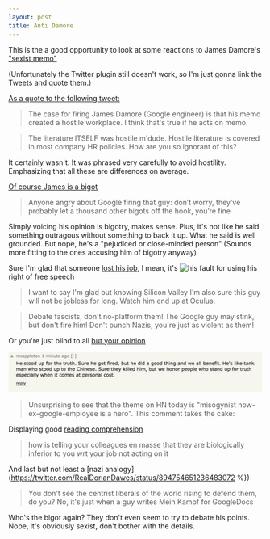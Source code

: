 ```yaml
---
layout: post
title: Anti Damore
---
```


This is the a good opportunity to look at some reactions to James Damore's ["sexist memo"](http://gizmodo.com/exclusive-heres-the-full-10-page-anti-diversity-screed-1797564320)

(Unfortunately the Twitter plugin still doesn't work, so I'm just gonna link the Tweets and quote them.)

[As a quote to the following tweet:](https://twitter.com/RealDorianDawes/status/894752724318797825)
>The case for firing James Damore (Google engineer) is that his memo created a hostile workplace. I think that's true if he acts on memo.

>The literature ITSELF was hostile m'dude. Hostile literature is covered in most company HR policies. How are you so ignorant of this?

It certainly wasn't. It was phrased very carefully to avoid hostility. Emphasizing that all these are differences on average.

[Of course James is a bigot](https://twitter.com/aanand/status/894741503570063361)
>Anyone angry about Google firing that guy: don’t worry, they’ve probably let a thousand other bigots off the hook, you’re fine

Simply voicing his opinion is bigotry, makes sense. Plus, it's not like he said something outragous without something to back it up. What he said is well grounded. But nope, he's a "pejudiced or close-minded person" (Sounds more fitting to the ones accusing him of bigotry anyway)

Sure I'm glad that someone [lost his job](https://twitter.com/der_Grobi/status/894746393453051906), I mean, it's ![his fault](https://twitter.com/der_Grobi/status/894755968986136576) for using his right of free speech

>I want to say I'm glad but knowing Silicon Valley I'm also sure this guy will not be jobless for long. Watch him end up at Oculus.

>Debate fascists, don't no-platform them! The Google guy may stink, but don't fire him! Don't punch Nazis, you're just as violent as them!

Or you're just blind to all [but your opinion](https://twitter.com/susanthesquark/status/894740662884614144)

![GoogleHero](https://github.com/YoungLink4/younglink4.github.io/blob/master/images/GoogleHero.jpg?raw=true)
>Unsurprising to see that the theme on HN today is "misogynist now-ex-google-employee is a hero". This comment takes the cake:

Displaying good [reading comprehension](https://twitter.com/ashleyfeinberg/status/894758234363486208)
>how is telling your colleagues en masse that they are biologically inferior to you wrt your job not acting on it


And last but not least a [nazi analogy](https://twitter.com/RealDorianDawes/status/894754651236483072 %})
>You don't see the centrist liberals of the world rising to defend them, do you? No, it's just when a guy writes Mein Kampf for GoogleDocs

Who's the bigot again? They don't even seem to try to debate his points. Nope, it's obviously sexist, don't bother with the details.